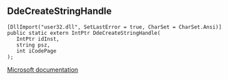 ## DdeCreateStringHandle

```
[DllImport("user32.dll", SetLastError = true, CharSet = CharSet.Ansi)]
public static extern IntPtr DdeCreateStringHandle(
   IntPtr idInst,
   string psz,
   int iCodePage
);
```

[Microsoft documentation](TODO)
